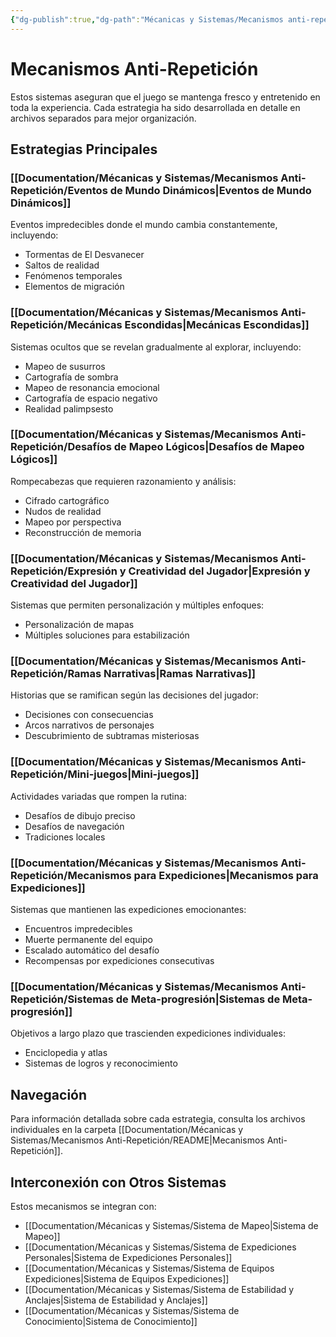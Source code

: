 ```yaml
---
{"dg-publish":true,"dg-path":"Mécanicas y Sistemas/Mecanismos anti-repetición.md","permalink":"/mecanicas-y-sistemas/mecanismos-anti-repeticion/","dgPassFrontmatter":true}
---
```



# Mecanismos Anti-Repetición

Estos sistemas aseguran que el juego se mantenga fresco y entretenido en toda la experiencia. Cada estrategia ha sido desarrollada en detalle en archivos separados para mejor organización.

## Estrategias Principales

### [[Documentation/Mécanicas y Sistemas/Mecanismos Anti-Repetición/Eventos de Mundo Dinámicos\|Eventos de Mundo Dinámicos]]
Eventos impredecibles donde el mundo cambia constantemente, incluyendo:
- Tormentas de El Desvanecer
- Saltos de realidad
- Fenómenos temporales
- Elementos de migración

### [[Documentation/Mécanicas y Sistemas/Mecanismos Anti-Repetición/Mecánicas Escondidas\|Mecánicas Escondidas]]
Sistemas ocultos que se revelan gradualmente al explorar, incluyendo:
- Mapeo de susurros
- Cartografía de sombra
- Mapeo de resonancia emocional
- Cartografía de espacio negativo
- Realidad palimpsesto

### [[Documentation/Mécanicas y Sistemas/Mecanismos Anti-Repetición/Desafíos de Mapeo Lógicos\|Desafíos de Mapeo Lógicos]]
Rompecabezas que requieren razonamiento y análisis:
- Cifrado cartográfico
- Nudos de realidad
- Mapeo por perspectiva
- Reconstrucción de memoria

### [[Documentation/Mécanicas y Sistemas/Mecanismos Anti-Repetición/Expresión y Creatividad del Jugador\|Expresión y Creatividad del Jugador]]
Sistemas que permiten personalización y múltiples enfoques:
- Personalización de mapas
- Múltiples soluciones para estabilización

### [[Documentation/Mécanicas y Sistemas/Mecanismos Anti-Repetición/Ramas Narrativas\|Ramas Narrativas]]
Historias que se ramifican según las decisiones del jugador:
- Decisiones con consecuencias
- Arcos narrativos de personajes
- Descubrimiento de subtramas misteriosas

### [[Documentation/Mécanicas y Sistemas/Mecanismos Anti-Repetición/Mini-juegos\|Mini-juegos]]
Actividades variadas que rompen la rutina:
- Desafíos de dibujo preciso
- Desafíos de navegación
- Tradiciones locales

### [[Documentation/Mécanicas y Sistemas/Mecanismos Anti-Repetición/Mecanismos para Expediciones\|Mecanismos para Expediciones]]
Sistemas que mantienen las expediciones emocionantes:
- Encuentros impredecibles
- Muerte permanente del equipo
- Escalado automático del desafío
- Recompensas por expediciones consecutivas

### [[Documentation/Mécanicas y Sistemas/Mecanismos Anti-Repetición/Sistemas de Meta-progresión\|Sistemas de Meta-progresión]]
Objetivos a largo plazo que trascienden expediciones individuales:
- Enciclopedia y atlas
- Sistemas de logros y reconocimiento

## Navegación

Para información detallada sobre cada estrategia, consulta los archivos individuales en la carpeta [[Documentation/Mécanicas y Sistemas/Mecanismos Anti-Repetición/README\|Mecanismos Anti-Repetición]].

## Interconexión con Otros Sistemas

Estos mecanismos se integran con:
- [[Documentation/Mécanicas y Sistemas/Sistema de Mapeo\|Sistema de Mapeo]]
- [[Documentation/Mécanicas y Sistemas/Sistema de Expediciones Personales\|Sistema de Expediciones Personales]]
- [[Documentation/Mécanicas y Sistemas/Sistema de Equipos Expediciones\|Sistema de Equipos Expediciones]]
- [[Documentation/Mécanicas y Sistemas/Sistema de Estabilidad y Anclajes\|Sistema de Estabilidad y Anclajes]]
- [[Documentation/Mécanicas y Sistemas/Sistema de Conocimiento\|Sistema de Conocimiento]]


